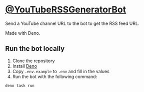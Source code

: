# [@YouTubeRSSGeneratorBot](https://t.me/YouTubeRSSGeneratorBot)

Send a YouTube channel URL to the bot to get the RSS feed URL.

Made with Deno.

## Run the bot locally

1. Clone the repository
1. Install [Deno](https://deno.land/)
1. Copy `.env.example` to `.env` and fill in the values
1. Run the bot with the following command:

```sh
deno task run
```

